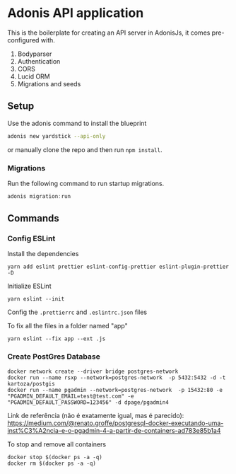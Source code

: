 # Adonis API application

This is the boilerplate for creating an API server in AdonisJs, it comes pre-configured with.

1. Bodyparser
2. Authentication
3. CORS
4. Lucid ORM
5. Migrations and seeds

## Setup

Use the adonis command to install the blueprint

```bash
adonis new yardstick --api-only
```

or manually clone the repo and then run `npm install`.


### Migrations

Run the following command to run startup migrations.

```js
adonis migration:run
```

## Commands

### Config ESLint
Install the dependencies
```
yarn add eslint prettier eslint-config-prettier eslint-plugin-prettier -D
```

Initialize ESLint
```
yarn eslint --init
```

Config the ```.prettierrc``` and ```.eslintrc.json``` files

To fix all the files in a folder named "app"
```
yarn eslint --fix app --ext .js
```

### Create PostGres Database

```
docker network create --driver bridge postgres-network
docker run --name rsxp --network=postgres-network  -p 5432:5432 -d -t kartoza/postgis
docker run --name pgadmin --network=postgres-network  -p 15432:80 -e "PGADMIN_DEFAULT_EMAIL=test@test.com" -e "PGADMIN_DEFAULT_PASSWORD=123456" -d dpage/pgadmin4
```

Link de referência (não é exatamente igual, mas é parecido):
https://medium.com/@renato.groffe/postgresql-docker-executando-uma-inst%C3%A2ncia-e-o-pgadmin-4-a-partir-de-containers-ad783e85b1a4

To stop and remove all containers
```
docker stop $(docker ps -a -q)
docker rm $(docker ps -a -q)
```
